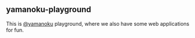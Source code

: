 ## yamanoku-playground

This is [@yamanoku](https://github.com/yamanoku) playground, where we also have some web applications for fun.
